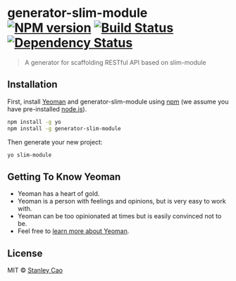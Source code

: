 # generator-slim-module [![NPM version][npm-image]][npm-url] [![Build Status][travis-image]][travis-url] [![Dependency Status][daviddm-image]][daviddm-url]
> A generator for scaffolding RESTful API based on slim-module

## Installation

First, install [Yeoman](http://yeoman.io) and generator-slim-module using [npm](https://www.npmjs.com/) (we assume you have pre-installed [node.js](https://nodejs.org/)).

```bash
npm install -g yo
npm install -g generator-slim-module
```

Then generate your new project:

```bash
yo slim-module
```

## Getting To Know Yeoman

 * Yeoman has a heart of gold.
 * Yeoman is a person with feelings and opinions, but is very easy to work with.
 * Yeoman can be too opinionated at times but is easily convinced not to be.
 * Feel free to [learn more about Yeoman](http://yeoman.io/).

## License

MIT © [Stanley Cao](https://stanleytsau.me)


[npm-image]: https://badge.fury.io/js/generator-slim-module.svg
[npm-url]: https://npmjs.org/package/generator-slim-module
[travis-image]: https://travis-ci.com/elfstack/generator-slim-module.svg?branch=master
[travis-url]: https://travis-ci.com/elfstack/generator-slim-module
[daviddm-image]: https://david-dm.org/elfstack/generator-slim-module.svg?theme=shields.io
[daviddm-url]: https://david-dm.org/elfstack/generator-slim-module
